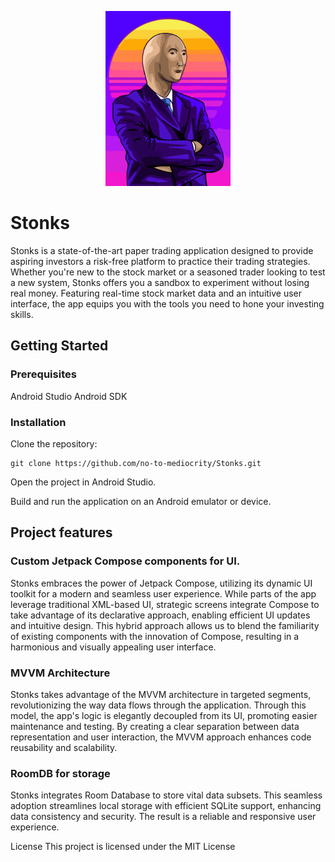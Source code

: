 <div align="center">

<p><img src="https://github.com/no-to-mediocrity/Stonks/blob/master/blob/stonks_splash_screen.svg" width="200"></p>

 </div>

# Stonks

Stonks is a state-of-the-art paper trading application designed to provide aspiring investors a risk-free platform to practice their trading strategies. Whether you're new to the stock market or a seasoned trader looking to test a new system, Stonks offers you a sandbox to experiment without losing real money. Featuring real-time stock market data and an intuitive user interface, the app equips you with the tools you need to hone your investing skills.

## Getting Started

### Prerequisites
Android Studio
Android SDK

### Installation
Clone the repository:
```
git clone https://github.com/no-to-mediocrity/Stonks.git
```
Open the project in Android Studio.

Build and run the application on an Android emulator or device.

## Project features
### Custom Jetpack Compose components for UI.
Stonks embraces the power of Jetpack Compose, utilizing its dynamic UI toolkit for a modern and seamless user experience. While parts of the app leverage traditional XML-based UI, strategic screens integrate Compose to take advantage of its declarative approach, enabling efficient UI updates and intuitive design. This hybrid approach allows us to blend the familiarity of existing components with the innovation of Compose, resulting in a harmonious and visually appealing user interface.

### MVVM Architecture 
Stonks takes advantage of the MVVM architecture in targeted segments, revolutionizing the way data flows through the application. Through this model, the app's logic is elegantly decoupled from its UI, promoting easier maintenance and testing. By creating a clear separation between data representation and user interaction, the MVVM approach enhances code reusability and scalability. 

### RoomDB for storage
Stonks integrates Room Database to store vital data subsets. This seamless adoption streamlines local storage with efficient SQLite support, enhancing data consistency and security. The result is a reliable and responsive user experience.

License
This project is licensed under the MIT License

